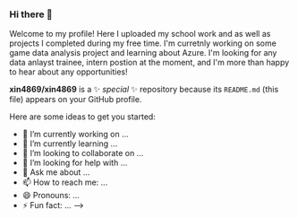 ### Hi there 👋
Welcome to my profile! 
Here I uploaded my school work and as well as projects I completed during my free time. 
I'm curretnly working on some game data analysis project and learning about Azure. 
I'm looking for any data anlayst trainee, intern postion at the moment, and I'm more than happy to hear about any opportunities! 

**xin4869/xin4869** is a ✨ _special_ ✨ repository because its `README.md` (this file) appears on your GitHub profile.

Here are some ideas to get you started:

- 🔭 I’m currently working on ...
- 🌱 I’m currently learning ...
- 👯 I’m looking to collaborate on ...
- 🤔 I’m looking for help with ...
- 💬 Ask me about ...
- 📫 How to reach me: ...
- 😄 Pronouns: ...
- ⚡ Fun fact: ...
-->
